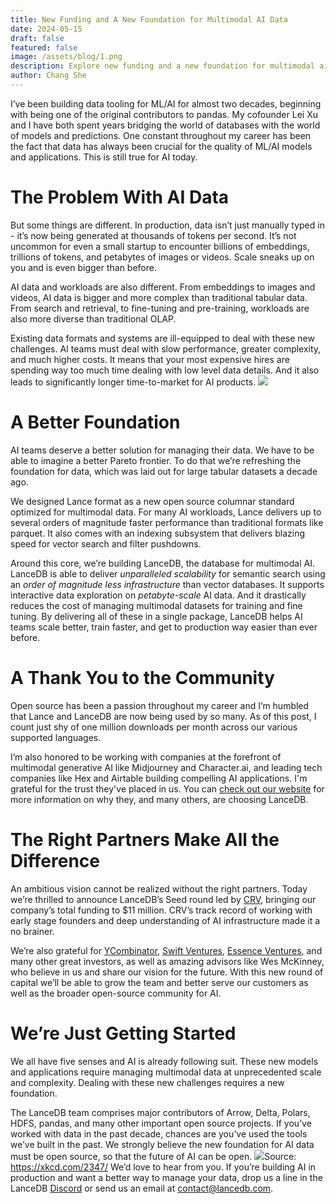 ```yaml
---
title: New Funding and A New Foundation for Multimodal AI Data
date: 2024-05-15
draft: false
featured: false
image: /assets/blog/1.png
description: Explore new funding and a new foundation for multimodal ai data with practical insights and expert guidance from the LanceDB team.
author: Chang She
---
```

I’ve been building data tooling for ML/AI for almost two decades, beginning with being one of the original contributors to pandas. My cofounder Lei Xu and I have both spent years bridging the world of databases with the world of models and predictions. One constant throughout my career has been the fact that data has always been crucial for the quality of ML/AI models and applications. This is still true for AI today.

# The Problem With AI Data

But some things are different. In production, data isn’t just manually typed in - it’s now being generated at thousands of tokens per second. It’s not uncommon for even a small startup to encounter billions of embeddings, trillions of tokens, and petabytes of images or videos. Scale sneaks up on you and is even bigger than before. 

AI data and workloads are also different. From embeddings to images and videos, AI data is bigger and more complex than traditional tabular data. From search and retrieval, to fine-tuning and pre-training, workloads are also more diverse than traditional OLAP. 

Existing data formats and systems are ill-equipped to deal with these new challenges. AI teams must deal with slow performance, greater complexity, and much higher costs. It means that your most expensive hires are spending way too much time dealing with low level data details. And it also leads to significantly longer time-to-market for AI products.
![](https://lh7-us.googleusercontent.com/71XJhlIVGTrl3rkQ2IJZk-1nZnMeBOv1KOvh0i1sXPs9M06grmDOkXWaoyMhkAms38fHpBgV73mzWaC5PdYGJjGuLaL9A-xod7XmnBC5AMi_sLucM5wnHcuFlLlUKNJKB8NleO-iwIB3eBFvATxsFt0)
# A Better Foundation

AI teams deserve a better solution for managing their data. We have to be able to imagine a better Pareto frontier. To do that we’re refreshing the foundation for data, which was laid out for large tabular datasets a decade ago.

We designed Lance format as a new open source columnar standard optimized for multimodal data. For many AI workloads, Lance delivers up to several orders of magnitude faster performance than traditional formats like parquet. It also comes with an indexing subsystem that delivers blazing speed for vector search and filter pushdowns.

Around this core, we’re building LanceDB, the database for multimodal AI. LanceDB is able to deliver *unparalleled scalability* for semantic search using an *order of magnitude less infrastructure* than vector databases. It supports interactive data exploration on *petabyte-scale* AI data. And it drastically reduces the cost of managing multimodal datasets for training and fine tuning. By delivering all of these in a single package, LanceDB helps AI teams scale better, train faster, and get to production way easier than ever before.

# A Thank You to the Community

Open source has been a passion throughout my career and I’m humbled that Lance and LanceDB are now being used by so many. As of this post, I count just shy of one million downloads per month across our various supported languages. 

I’m also honored to be working with companies at the forefront of multimodal generative AI like Midjourney and Character.ai, and leading tech companies like Hex and Airtable building compelling AI applications. I'm grateful for the trust they've placed in us. You can [check out our website](https://lancedb.com/case-studies) for more information on why they, and many others, are choosing LanceDB.

# The Right Partners Make All the Difference

An ambitious vision cannot be realized without the right partners. Today we’re thrilled to announce LanceDB’s Seed round led by [CRV](https://www.crv.com/), bringing our company’s total funding to $11 million. CRV’s track record of working with early stage founders and deep understanding of AI infrastructure made it a no brainer.

We’re also grateful for [YCombinator](https://www.ycombinator.com/), [Swift Ventures](https://www.swift.vc/), [Essence Ventures](https://www.essencevc.fund/), and many other great investors, as well as amazing advisors like Wes McKinney, who believe in us and share our vision for the future. With this new round of capital we’ll be able to grow the team and better serve our customers as well as the broader open-source community for AI.

# We’re Just Getting Started

We all have five senses and AI is already following suit. These new models and applications require managing multimodal data at unprecedented scale and complexity. Dealing with these new challenges requires a new foundation.

The LanceDB team comprises major contributors of Arrow, Delta, Polars, HDFS, pandas, and many other important open source projects. If you’ve worked with data in the past decade, chances are you’ve used the tools we’ve built in the past. We strongly believe the new foundation for AI data must be open source, so that the future of AI can be open.
![](https://lh7-us.googleusercontent.com/GF1vzkWLJAeqy--Md2YMC1jS1gJ7Oy7Nc6HKW-OgKitJFzUHoN88F37MMd9BRzpSeRlSbXkls6tC8nJxyjx0cxO2oeov_fM1nl4MaXcBsN5qqZG50Q7df0wofLlx3iCET7y-vGMXz8xk3FW-QgnbQmI)Source: https://xkcd.com/2347/
We’d love to hear from you. If you’re building AI in production and want a better way to manage your data, drop us a line in the LanceDB [Discord](https://discord.gg/G5DcmnZWKB) or send us an email at [contact@lancedb.com](mailto:contact@lancedb.com).
